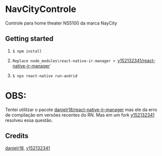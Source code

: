 # NavCityControle
Controle para home theater NS5100 da marca NayCity

## Getting started
1. `$ npm install`

2. `Replace node_modules\react-native-ir-manager > `[y152132341/react-native-ir-manager](https://github.com/y152132341/react-native-ir-manager)`

3. `$ npx react-native run-andrid`


# OBS:
Tentei utililzar o pacote [danielr18/react-native-ir-manager](https://github.com/danielr18/react-native-ir-manager) mas ele da erro de compilação em versões recentes do RN. Mas em um fork [y152132341](https://github.com/y152132341/react-native-ir-manager) resolveu essa questão.

## Credits
[danielr18](https://github.com/danielr18), [y152132341](https://github.com/y152132341)